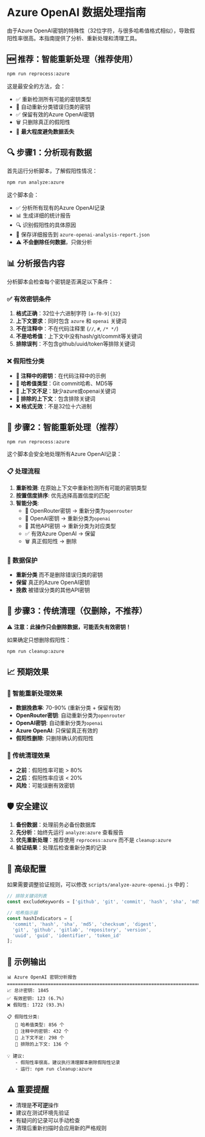 # Azure OpenAI 数据处理指南

由于Azure OpenAI密钥的特殊性（32位字符，与很多哈希值格式相似），导致假阳性率很高。本指南提供了分析、重新处理和清理工具。

## 🆕 推荐：智能重新处理（推荐使用）

```bash
npm run reprocess:azure
```

这是最安全的方法，会：
- ✅ 重新检测所有可能的密钥类型
- 🔄 自动重新分类错误归类的密钥
- ✅ 保留有效的Azure OpenAI密钥  
- 🗑️ 只删除真正的假阳性
- 💾 **最大程度避免数据丢失**

## 🔍 步骤1：分析现有数据

首先运行分析脚本，了解假阳性情况：

```bash
npm run analyze:azure
```

这个脚本会：
- ✅ 分析所有现有的Azure OpenAI记录
- 📊 生成详细的统计报告
- 🔍 识别假阳性的具体原因
- 💾 保存详细报告到 `azure-openai-analysis-report.json`
- ⚠️ **不会删除任何数据**，只做分析

## 📊 分析报告内容

分析脚本会检查每个密钥是否满足以下条件：

### ✅ 有效密钥条件
1. **格式正确**：32位十六进制字符 `[a-f0-9]{32}`
2. **上下文要求**：同时包含 `azure` 和 `openai` 关键词
3. **不在注释中**：不在代码注释里 (`//`, `#`, `/* */`)
4. **不是哈希值**：上下文中没有hash/git/commit等关键词
5. **排除误判**：不包含github/uuid/token等排除关键词

### ❌ 假阳性分类
- **📝 注释中的密钥**：在代码注释中的示例
- **🔗 哈希值类型**：Git commit哈希、MD5等
- **📄 上下文不足**：缺少azure或openai关键词
- **🚫 排除的上下文**：包含排除关键词
- **❌ 格式无效**：不是32位十六进制

## 🔄 步骤2：智能重新处理（推荐）

```bash
npm run reprocess:azure
```

这个脚本会安全地处理所有Azure OpenAI记录：

### 📋 处理流程
1. **重新检测**: 在原始上下文中重新检测所有可能的密钥类型
2. **按置信度排序**: 优先选择高置信度的匹配
3. **智能分类**: 
   - 🔄 OpenRouter密钥 → 重新分类为`openrouter`
   - 🔄 OpenAI密钥 → 重新分类为`openai`
   - 🔄 其他API密钥 → 重新分类为对应类型
   - ✅ 有效Azure OpenAI → 保留
   - 🗑️ 真正假阳性 → 删除

### 💾 数据保护
- **重新分类** 而不是删除错误归类的密钥
- **保留** 真正的Azure OpenAI密钥
- **挽救** 被错误分类的其他API密钥

## 🧹 步骤3：传统清理（仅删除，不推荐）

⚠️ **注意：此操作只会删除数据，可能丢失有效密钥！**

如果确定只想删除假阳性：

```bash
npm run cleanup:azure
```

## 📈 预期效果

### 🔄 智能重新处理效果
- **数据挽救率**: 70-90% (重新分类 + 保留有效)
- **OpenRouter密钥**: 自动重新分类为`openrouter`
- **OpenAI密钥**: 自动重新分类为`openai`  
- **Azure OpenAI**: 只保留真正有效的
- **假阳性删除**: 只删除确认的假阳性

### 🧹 传统清理效果
- **之前**：假阳性率可能 > 80%
- **之后**：假阳性率应该 < 20%
- **风险**：可能误删有效密钥

## 🛡️ 安全建议

1. **备份数据**：处理前务必备份数据库
2. **先分析**：始终先运行 `analyze:azure` 查看报告
3. **优先重新处理**：推荐使用 `reprocess:azure` 而不是 `cleanup:azure`
4. **验证结果**：处理后检查重新分类的记录

## 🔧 高级配置

如果需要调整验证规则，可以修改 `scripts/analyze-azure-openai.js` 中的：

```javascript
// 排除关键词列表
const excludeKeywords = ['github', 'git', 'commit', 'hash', 'sha', 'md5', 'token', 'uuid', 'id'];

// 哈希指示器
const hashIndicators = [
  'commit', 'hash', 'sha', 'md5', 'checksum', 'digest',
  'git', 'github', 'gitlab', 'repository', 'version',
  'uuid', 'guid', 'identifier', 'token_id'
];
```

## 📝 示例输出

```
📊 Azure OpenAI 密钥分析报告
================================================================================
📈 总计密钥: 1845
✅ 有效密钥: 123 (6.7%)
❌ 假阳性: 1722 (93.3%)

📋 假阳性分类:
   🔗 哈希值类型: 856 个
   📝 注释中的密钥: 432 个  
   📄 上下文不足: 298 个
   🚫 排除的上下文: 136 个

💡 建议:
   - 假阳性率很高，建议执行清理脚本删除假阳性记录
   - 运行: npm run cleanup:azure
```

## ⚠️ 重要提醒

- 清理是**不可逆**操作
- 建议在测试环境先验证
- 有疑问的记录可以手动检查
- 清理后重新扫描时会应用新的严格规则